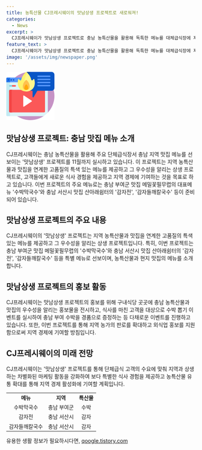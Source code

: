 ```yaml
---
title: 농특산물 CJ프레시웨이의 맛남상생 프로젝트로 새로워져!
categories:
  - News
excerpt: >
  CJ프레시웨이가 맛남상생 프로젝트로 충남 농특산물을 활용해 독특한 메뉴를 대체급식장에 제공한다. 충남 부여군 맛집 메밀꽃필무렵의 수박막국수를 시작으로, 충남 서산시 맛집 산아래쉼터와 협력해 감자전, 감자들깨칼국수를 선보일 계획이다. 또한, 카페 브랜드 모닝해즈에서 수박 주스를 판매할 예정이며, 수박 뽑기 이벤트를 통해 고객에게 수박을 증정하기도 한다. 이를 통해 지역 농가에 대한 지원과 외식업 홍보를 동시에 이끌어내고 있다.
feature_text: >
  CJ프레시웨이가 맛남상생 프로젝트로 충남 농특산물을 활용해 독특한 메뉴를 대체급식장에 제공한다. 충남 부여군 맛집 메밀꽃필무렵의 수박막국수를 시작으로, 충남 서산시 맛집 산아래쉼터와 협력해 감자전, 감자들깨칼국수를 선보일 계획이다. 또한, 카페 브랜드 모닝해즈에서 수박 주스를 판매할 예정이며, 수박 뽑기 이벤트를 통해 고객에게 수박을 증정하기도 한다. 이를 통해 지역 농가에 대한 지원과 외식업 홍보를 동시에 이끌어내고 있다.
image: '/assets/img/newspaper.png'
---
```


<p><img src="/assets/img/news.png" alt="rentncar 속보" /></p>

<h2 data-ke-size="size26">맛남상생 프로젝트: 충남 맛집 메뉴 소개</h2>

<p data-ke-size="size16">CJ프레시웨이는 충남 농특산물을 활용해 주요 단체급식장서 충남 지역 맛집 메뉴를 선보이는 '맛남상생' 프로젝트를 11월까지 실시하고 있습니다. 이 프로젝트는 지역 농특산물과 맛집을 연계한 고품질의 특색 있는 메뉴를 제공하고 그 우수성을 알리는 상생 프로젝트로, 고객들에게 새로운 식사 경험을 제공하고 지역 경제에 기여하는 것을 목표로 하고 있습니다. 이번 프로젝트의 주요 메뉴로는 충남 부여군 맛집 메밀꽃필무렵의 대표메뉴 '수박막국수'와 충남 서산시 맛집 산아래쉼터의 '감자전', '감자들깨칼국수' 등이 준비되어 있습니다.</p>

<h2 data-ke-size="size24">맛남상생 프로젝트의 주요 내용</h2>

<p data-ke-size="size16">CJ프레시웨이의 '맛남상생' 프로젝트는 지역 농특산물과 맛집을 연계한 고품질의 특색 있는 메뉴를 제공하고 그 우수성을 알리는 상생 프로젝트입니다. 특히, 이번 프로젝트는 충남 부여군 맛집 메밀꽃필무렵의 '수박막국수'와 충남 서산시 맛집 산아래쉼터의 '감자전', '감자들깨칼국수' 등을 특별 메뉴로 선보이며, 농특산물과 현지 맛집의 메뉴를 소개합니다.</p>

<h2 data-ke-size="size24">맛남상생 프로젝트의 홍보 활동</h2>

<p data-ke-size="size16">CJ프레시웨이는 맛남상생 프로젝트의 홍보를 위해 구내식당 곳곳에 충남 농특산물과 맛집의 우수성을 알리는 홍보물을 전시하고, 식사를 마친 고객을 대상으로 수박 뽑기 이벤트를 실시하여 충남 부여 수박을 경품으로 증정하는 등 다채로운 이벤트를 진행하고 있습니다. 또한, 이번 프로젝트를 통해 지역 농가의 판로를 확대하고 외식업 홍보를 지원함으로써 지역 경제에 기여할 방침입니다.</p>

<h2 data-ke-size="size24">CJ프레시웨이의 미래 전망</h2>

<p data-ke-size="size16">CJ프레시웨이는 '맛남상생' 프로젝트를 통해 단체급식 고객의 수요에 맞춰 지역과 상생하는 차별화된 마케팅 활동을 강화하여 보다 특별한 식사 경험을 제공하고 농특산물 유통 확대를 통해 지역 경제 활성화에 기여할 계획입니다.</p>

<table>
<tbody>
<tr>
<td style="text-align: center; height: 17px;"><b>메뉴</b></td>
<td style="text-align: center; height: 17px;"><b>지역</b></td>
<td style="text-align: center; height: 17px;"><b>특산물</b></td>
</tr>
<tr>
<td style="text-align: center; height: 17px;">수박막국수</td>
<td style="text-align: center; height: 17px;">충남 부여군</td>
<td style="text-align: center; height: 17px;">수박</td>
</tr>
<tr>
<td style="text-align: center; height: 17px;">감자전</td>
<td style="text-align: center; height: 17px;">충남 서산시</td>
<td style="text-align: center; height: 17px;">감자</td>
</tr>
<tr>
<td style="text-align: center; height: 17px;">감자들깨칼국수</td>
<td style="text-align: center; height: 17px;">충남 서산시</td>
<td style="text-align: center; height: 17px;">감자</td>
</tr>
</tbody>
</table>
유용한 생활 정보가 필요하시다면, <a href="https://qoogle.tistory.com" rel="dofollow">qoogle.tistory.com</a>


